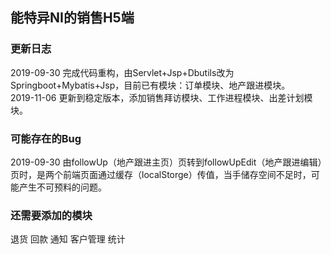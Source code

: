 ## 能特异NI的销售H5端
### 更新日志
2019-09-30 完成代码重构，由Servlet+Jsp+Dbutils改为Springboot+Mybatis+Jsp，目前已有模块：订单模块、地产跟进模块。  
2019-11-06 更新到稳定版本，添加销售拜访模块、工作进程模块、出差计划模块。  


### 可能存在的Bug
2019-09-30 由followUp（地产跟进主页）页转到followUpEdit（地产跟进编辑）页时，是两个前端页面通过缓存（localStorge）传值，当手储存空间不足时，可能产生不可预料的问题。


### 还需要添加的模块
退货
回款
通知
客户管理
统计

